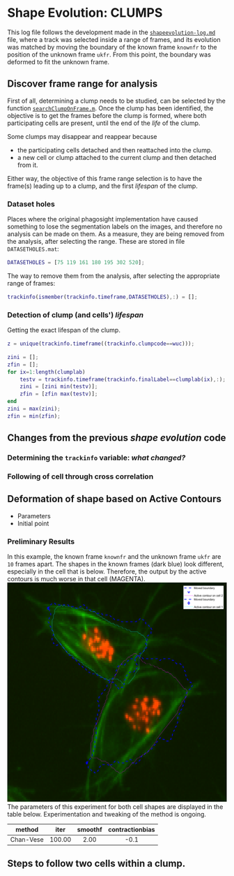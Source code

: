 # Shape Evolution: CLUMPS
This log file follows the development made in the
[`shapeevolution-log.md`](./shapeevolution-log.md) file, where a track was
selected inside a range of frames, and its evolution was matched by
moving the boundary of the known frame `knownfr` to the position of the
unknown frame `ukfr`. From this point, the boundary was deformed to fit the
unknown frame.
## Discover frame range for analysis
First of all, determining a clump needs to be studied, can be selected by the
function [`searchClumpOnFrame.m`](../searchClumpOnFrame.m). Once the clump has
been identified, the objective is to get the frames before the clump is formed,
where both participating cells are present, until the end of the _life_ of the
clump.

Some clumps may disappear and reappear because
+ the participating cells detached and then reattached into the clump.
+ a new cell or clump attached to the current clump and then detached
from it.

Either way, the objective of this frame range selection is to have the frame(s)
leading up to a clump, and the first _lifespan_ of the clump.
### Dataset holes
Places where the original phagosight implementation have caused something to
lose the segmentation labels on the images, and therefore no analysis can be
made on them. As a measure, they are being removed from the analysis, after
selecting the range. These are stored in file `DATASETHOLES.mat`:
```Matlab
DATASETHOLES = [75 119 161 180 195 302 520];
```
The way to remove them from the analysis, after selecting the appropriate
range of frames:
```Matlab
trackinfo(ismember(trackinfo.timeframe,DATASETHOLES),:) = [];
```
### Detection of clump (and cells') _lifespan_
Getting the exact lifespan of the clump.
```Matlab
z = unique(trackinfo.timeframe((trackinfo.clumpcode==wuc)));
```
```Matlab
zini = [];
zfin = [];
for ix=1:length(clumplab)
    testv = trackinfo.timeframe(trackinfo.finalLabel==clumplab(ix),:);
    zini = [zini min(testv)];
    zfin = [zfin max(testv)];
end
zini = max(zini);
zfin = min(zfin);
```
## Changes from the previous _shape evolution_ code
### Determining the `trackinfo` variable: _what changed?_
### Following of cell through cross correlation
## Deformation of shape based on Active Contours
+ Parameters
+ Initial point
### Preliminary Results
In this example, the known frame `knownfr` and the unknown frame `ukfr`
are `10` frames apart. The shapes in the known frames (dark blue) look
different, especially in the cell that is below. Therefore, the output
by the active contours is much worse in that cell (MAGENTA).
![both-cells-preliminary](../figs/cl11010-trALL-jx10.png)
The parameters of this experiment for both cell shapes are displayed in the
table below. Experimentation and tweaking of the method is ongoing.

|method|iter|smoothf|contractionbias|
|:---:|:---:|:---:|:---:|
|Chan-Vese|100.00|2.00|-0.1|
## Steps to follow two cells within a clump.
